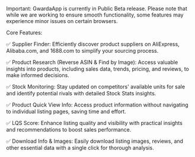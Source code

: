 Important: GwardaApp is currently in Public Beta release.
Please note that while we are working to ensure smooth functionality, some features may experience minor issues on certain browsers.

Core Features:

✅ Supplier Finder:
Efficiently discover product suppliers on AliExpress, Alibaba.com, and 1688.com to simplify your sourcing process.

✅ Product Research (Reverse ASIN & Find by Image):
Access valuable insights into products, including sales data, trends, pricing, and reviews, to make informed decisions.

✅ Stock Monitoring:
Stay updated on competitors' available units for sale and identify potential rivals with detailed Stock Stats insights.

✅ Product Quick View Info:
Access product information without navigating to individual listing pages, saving time and effort.

✅ LQS Score:
Enhance listing quality and visibility with practical insights and recommendations to boost sales performance.

✅ Download Info & Images:
Easily download listing images, reviews, and other essential data with a single click for thorough analysis.
